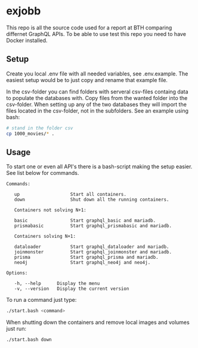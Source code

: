 # exjobb

This repo is all the source code used for a report at BTH comparing differnet GraphQL APIs. To be able to use test this repo you need to have Docker installed.

## Setup

Create you local .env file with all needed variables, see .env.example. The easiest setup would be to just copy and rename that example file.

In the csv-folder you can find folders with serveral csv-files containg data to populate the databases with. Copy files from the wanted folder into the csv-folder. When setting up any of the two databases they will import the files located in the csv-folder, not in the subfolders. See an example using bash:

```bash
# stand in the folder csv
cp 1000_movies/* .
```

## Usage

To start one or even all API's there is a bash-script making the setup easier. See list below for commands.

```
Commands:

   up                   Start all containers.
   down                 Shut down all the running containers.

   Containers not solving N+1:

   basic                Start graphql_basic and mariadb.
   prismabasic          Start graphql_prismabasic and mariadb.

   Containers solving N+1:

   dataloader           Start graphql_dataloader and mariadb.
   joinmonster          Start graphql_joinmonster and mariadb.
   prisma               Start graphql_prisma and mariadb.
   neo4j                Start graphql_neo4j and neo4j.

Options:

   -h, --help      Display the menu
   -v, --version   Display the current version
```

To run a command just type:

```bash
./start.bash <command>
```
When shutting down the containers and remove local images and volumes just run:

```bash
./start.bash down
```
